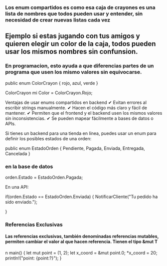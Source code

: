 ### Los enum compartidos es como esa caja de crayones es una lista de nombres que todos pueden usar y entender, sin necesidad de crear nuevas listas cada vez 

## Ejemplo si estas jugando con tus amigos  y quieren elegir un color de la caja, todos pueden usar los mismos nombres sin confunsion.

### En programacion, esto ayuda a que diferencias partes de un programa que usen los mismo valores sin equivocarse. 

public enum ColorCrayon {
 rojo, 
 azul,
 verde
}

ColorCrayon mi Color = ColorCrayon.Rojo;

Ventajas de usar enums compartidos en backend
✔ Evitan errores al escribir strings manualmente.
✔ Hacen el código más claro y fácil de mantener.
✔ Permiten que el frontend y el backend usen los mismos valores sin inconsistencias.
✔ Se pueden mapear fácilmente a bases de datos o APIs. 

Si tienes un backend para una tienda en línea, puedes usar un enum para definir los posibles estados de una orden: 

public enum EstadoOrden {
    Pendiente,
    Pagada,
    Enviada,
    Entregada,
    Cancelada
}
 ### en la base de datos

 orden.Estado = EstadoOrden.Pagada;

 En una API:

 if(orden.Estado == EstadoOrden.Enviada) {
NotificarCliente("Tu pedido ha sido enviado.");

 }


 ### Referencias Exclusivas 

 #### Las referencias exclusivas, también denominadas referencias mutables, permiten cambiar el valor al que hacen referencia. Tienen el tipo &mut T

 n main() {
    let mut point = (1, 2);
    let x_coord = &mut point.0;
    *x_coord = 20;
    println!("point: {point:?}");
} 

